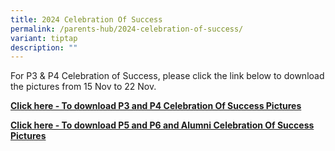 ```yaml
---
title: 2024 Celebration Of Success
permalink: /parents-hub/2024-celebration-of-success/
variant: tiptap
description: ""
---
```

<p>For P3 &amp; P4 Celebration of Success, please click the link below to
download the pictures from 15 Nov to 22 Nov.</p>
<p><strong><a href="https://drive.google.com/drive/folders/11MzNSMAu8AYaA-4k7QluxlTnrNCXvAI9?usp=sharing" rel="noopener nofollow" target="_blank">Click here - To download P3 and P4 Celebration Of Success Pictures</a></strong>
</p>
<p><strong><a href="https://drive.google.com/drive/folders/1DMD41Ip0agb0yT5JmoU4l1_8iqF3gKrv?usp=sharing" rel="noopener nofollow" target="_blank">Click here - To download P5 and P6 and Alumni Celebration Of Success Pictures</a></strong>
</p>